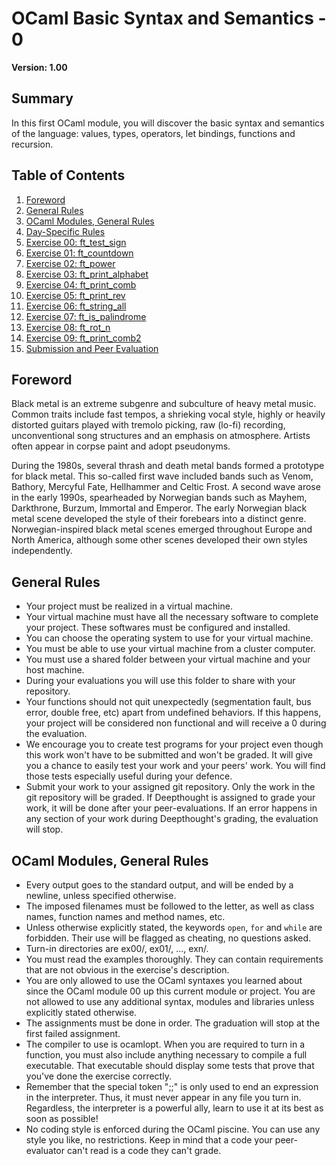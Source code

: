 # OCaml Basic Syntax and Semantics - 0

**Version: 1.00**

## Summary
In this first OCaml module, you will discover the basic syntax and semantics of the language: values, types, operators, let bindings, functions and recursion.

## Table of Contents
1. [Foreword](#foreword)
2. [General Rules](#general-rules)
3. [OCaml Modules, General Rules](#ocaml-modules-general-rules)
4. [Day-Specific Rules](#day-specific-rules)
5. [Exercise 00: ft_test_sign](#exercise-00-ft_test_sign)
6. [Exercise 01: ft_countdown](#exercise-01-ft_countdown)
7. [Exercise 02: ft_power](#exercise-02-ft_power)
8. [Exercise 03: ft_print_alphabet](#exercise-03-ft_print_alphabet)
9. [Exercise 04: ft_print_comb](#exercise-04-ft_print_comb)
10. [Exercise 05: ft_print_rev](#exercise-05-ft_print_rev)
11. [Exercise 06: ft_string_all](#exercise-06-ft_string_all)
12. [Exercise 07: ft_is_palindrome](#exercise-07-ft_is_palindrome)
13. [Exercise 08: ft_rot_n](#exercise-08-ft_rot_n)
14. [Exercise 09: ft_print_comb2](#exercise-09-ft_print_comb2)
15. [Submission and Peer Evaluation](#submission-and-peer-evaluation)

## Foreword
Black metal is an extreme subgenre and subculture of heavy metal music. Common traits include fast tempos, a shrieking vocal style, highly or heavily distorted guitars played with tremolo picking, raw (lo-fi) recording, unconventional song structures and an emphasis on atmosphere. Artists often appear in corpse paint and adopt pseudonyms.

During the 1980s, several thrash and death metal bands formed a prototype for black metal. This so-called first wave included bands such as Venom, Bathory, Mercyful Fate, Hellhammer and Celtic Frost. A second wave arose in the early 1990s, spearheaded by Norwegian bands such as Mayhem, Darkthrone, Burzum, Immortal and Emperor. The early Norwegian black metal scene developed the style of their forebears into a distinct genre. Norwegian-inspired black metal scenes emerged throughout Europe and North America, although some other scenes developed their own styles independently.

## General Rules
- Your project must be realized in a virtual machine.
- Your virtual machine must have all the necessary software to complete your project. These softwares must be configured and installed.
- You can choose the operating system to use for your virtual machine.
- You must be able to use your virtual machine from a cluster computer.
- You must use a shared folder between your virtual machine and your host machine.
- During your evaluations you will use this folder to share with your repository.
- Your functions should not quit unexpectedly (segmentation fault, bus error, double free, etc) apart from undefined behaviors. If this happens, your project will be considered non functional and will receive a 0 during the evaluation.
- We encourage you to create test programs for your project even though this work won't have to be submitted and won't be graded. It will give you a chance to easily test your work and your peers' work. You will find those tests especially useful during your defence.
- Submit your work to your assigned git repository. Only the work in the git repository will be graded. If Deepthought is assigned to grade your work, it will be done after your peer-evaluations. If an error happens in any section of your work during Deepthought's grading, the evaluation will stop.

## OCaml Modules, General Rules
- Every output goes to the standard output, and will be ended by a newline, unless specified otherwise.
- The imposed filenames must be followed to the letter, as well as class names, function names and method names, etc.
- Unless otherwise explicitly stated, the keywords `open`, `for` and `while` are forbidden. Their use will be flagged as cheating, no questions asked.
- Turn-in directories are ex00/, ex01/, ..., exn/.
- You must read the examples thoroughly. They can contain requirements that are not obvious in the exercise's description.
- You are only allowed to use the OCaml syntaxes you learned about since the OCaml module 00 up this current module or project. You are not allowed to use any additional syntax, modules and libraries unless explicitly stated otherwise.
- The assignments must be done in order. The graduation will stop at the first failed assignment.
- The compiler to use is ocamlopt. When you are required to turn in a function, you must also include anything necessary to compile a full executable. That executable should display some tests that prove that you've done the exercise correctly.
- Remember that the special token ";;" is only used to end an expression in the interpreter. Thus, it must never appear in any file you turn in. Regardless, the interpreter is a powerful ally, learn to use it at its best as soon as possible!
- No coding style is enforced during the OCaml piscine. You can use any style you like, no restrictions. Keep in mind that a code your peer-evaluator can't read is a code they can't grade.
